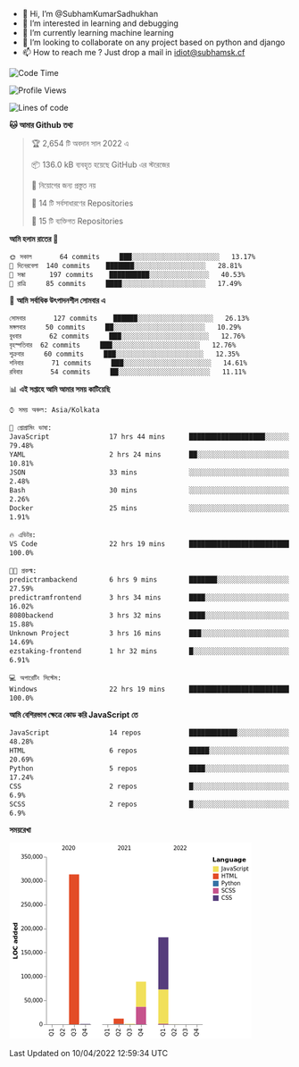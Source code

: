 - 👋 Hi, I’m @SubhamKumarSadhukhan
- 👀 I’m interested in learning and debugging
- 🌱 I’m currently learning machine learning
- 💞️ I’m looking to collaborate on any project based on python and django
- 📫 How to reach me ?
      Just drop a mail in idiot@subhamsk.cf

<!---
SubhamKumarSadhukhan/SubhamKumarSadhukhan is a ✨ special ✨ repository because its `README.md` (this file) appears on your GitHub profile.
You can click the Preview link to take a look at your changes.
--->


<!--START_SECTION:waka-->
![Code Time](http://img.shields.io/badge/Code%20Time-409%20hrs%2044%20mins-blue)

![Profile Views](http://img.shields.io/badge/%E0%A6%AA%E0%A7%8D%E0%A6%B0%E0%A7%8B%E0%A6%AB%E0%A6%BE%E0%A6%87%E0%A6%B2%20%E0%A6%A6%E0%A6%B0%E0%A7%8D%E0%A6%B6%E0%A6%A8-1-blue)

![Lines of code](https://img.shields.io/badge/%E0%A6%B9%E0%A7%8D%E0%A6%AF%E0%A6%BE%E0%A6%B2%E0%A7%8B%20%E0%A6%93%E0%A6%AF%E0%A6%BC%E0%A6%BE%E0%A6%B0%E0%A7%8D%E0%A6%B2%E0%A7%8D%E0%A6%A1%20%E0%A6%A5%E0%A7%87%E0%A6%95%E0%A7%87%20%E0%A6%86%E0%A6%AE%E0%A6%BF%20%E0%A6%B2%E0%A6%BF%E0%A6%96%E0%A7%87%E0%A6%9B%E0%A6%BF-598%20Thousand%20%E0%A6%95%E0%A7%8B%E0%A6%A1%E0%A7%87%E0%A6%B0%20%E0%A6%B2%E0%A6%BE%E0%A6%87%E0%A6%A8-blue)

**🐱 আমার Github তথ্য** 

> 🏆 2,654 টি অবদান সাল 2022 এ
 > 
> 📦 136.0 kB ব্যবহৃত হয়েছে GitHub এর স্টরেজের 
 > 
> 🚫 নিয়োগের জন্য প্রস্তুত নয়
 > 
> 📜 14 টি সর্বসাধারণের Repositories 
 > 
> 🔑 15 টি ব্যক্তিগত Repositories  
 > 
**আমি হলাম রাতের 🦉** 

```text
🌞 সকাল       64 commits     ███░░░░░░░░░░░░░░░░░░░░░░   13.17% 
🌆 দিনেরবেলা  140 commits    ███████░░░░░░░░░░░░░░░░░░   28.81% 
🌃 সন্ধা      197 commits    ██████████░░░░░░░░░░░░░░░   40.53% 
🌙 রাত্রি     85 commits     ████░░░░░░░░░░░░░░░░░░░░░   17.49%

```
📅 **আমি সর্বাধিক উৎপাদনশীল সোমবার এ** 

```text
সোমবার       127 commits    ██████░░░░░░░░░░░░░░░░░░░   26.13% 
মঙ্গলবার     50 commits     ██░░░░░░░░░░░░░░░░░░░░░░░   10.29% 
বুধবার       62 commits     ███░░░░░░░░░░░░░░░░░░░░░░   12.76% 
বৃহস্পতিবার  62 commits     ███░░░░░░░░░░░░░░░░░░░░░░   12.76% 
শুক্রবার     60 commits     ███░░░░░░░░░░░░░░░░░░░░░░   12.35% 
শনিবার       71 commits     ███░░░░░░░░░░░░░░░░░░░░░░   14.61% 
রবিবার       54 commits     ██░░░░░░░░░░░░░░░░░░░░░░░   11.11%

```


📊 **এই সপ্তাহে আমি আমার সময় কাটিয়েছি** 

```text
⌚︎ সময় অঞ্চল: Asia/Kolkata

💬 প্রোগ্রামিং ভাষা: 
JavaScript               17 hrs 44 mins      ███████████████████░░░░░░   79.48% 
YAML                     2 hrs 24 mins       ██░░░░░░░░░░░░░░░░░░░░░░░   10.81% 
JSON                     33 mins             ░░░░░░░░░░░░░░░░░░░░░░░░░   2.48% 
Bash                     30 mins             ░░░░░░░░░░░░░░░░░░░░░░░░░   2.26% 
Docker                   25 mins             ░░░░░░░░░░░░░░░░░░░░░░░░░   1.91%

🔥 এডিটর: 
VS Code                  22 hrs 19 mins      █████████████████████████   100.0%

🐱‍💻 প্রকল্ম: 
predictrambackend        6 hrs 9 mins        ███████░░░░░░░░░░░░░░░░░░   27.59% 
predictramfrontend       3 hrs 34 mins       ████░░░░░░░░░░░░░░░░░░░░░   16.02% 
8080backend              3 hrs 32 mins       ████░░░░░░░░░░░░░░░░░░░░░   15.88% 
Unknown Project          3 hrs 16 mins       ███░░░░░░░░░░░░░░░░░░░░░░   14.69% 
ezstaking-frontend       1 hr 32 mins        █░░░░░░░░░░░░░░░░░░░░░░░░   6.91%

💻 অপারেটিং সিস্টেম: 
Windows                  22 hrs 19 mins      █████████████████████████   100.0%

```

**আমি বেশিরভাগ ক্ষেত্রে কোড করি JavaScript তে** 

```text
JavaScript               14 repos            ████████████░░░░░░░░░░░░░   48.28% 
HTML                     6 repos             █████░░░░░░░░░░░░░░░░░░░░   20.69% 
Python                   5 repos             ████░░░░░░░░░░░░░░░░░░░░░   17.24% 
CSS                      2 repos             █░░░░░░░░░░░░░░░░░░░░░░░░   6.9% 
SCSS                     2 repos             █░░░░░░░░░░░░░░░░░░░░░░░░   6.9%

```


**সময়রেখা**

![Chart not found](https://raw.githubusercontent.com/SubhamKumarSadhukhan/SubhamKumarSadhukhan/main/charts/bar_graph.png) 


 Last Updated on 10/04/2022 12:59:34 UTC
<!--END_SECTION:waka-->
